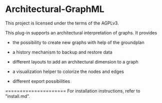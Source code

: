 Architectural-GraphML
=====================
This project is licensed under the terms of the AGPLv3.

This plug-in supports an architectural interpretation of graphs.
It provides

- the possibility to create new graphs with help of the groundplan

- a history mechanism to backup and restore data

- different layouts to add an architectural dimension to a graph

- a visualization helper to colorize the nodes and edges

- different export possibilities

=====================
For installation instructions, refer to "install.md".
